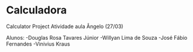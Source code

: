 # Calculadora
Calculator Project
Atividade aula Ângelo (27/03)

Alunos: 
-Douglas Rosa Tavares Júnior
-Willyan Lima de Souza
-José Fábio Fernandes
-Vinivius Kraus
